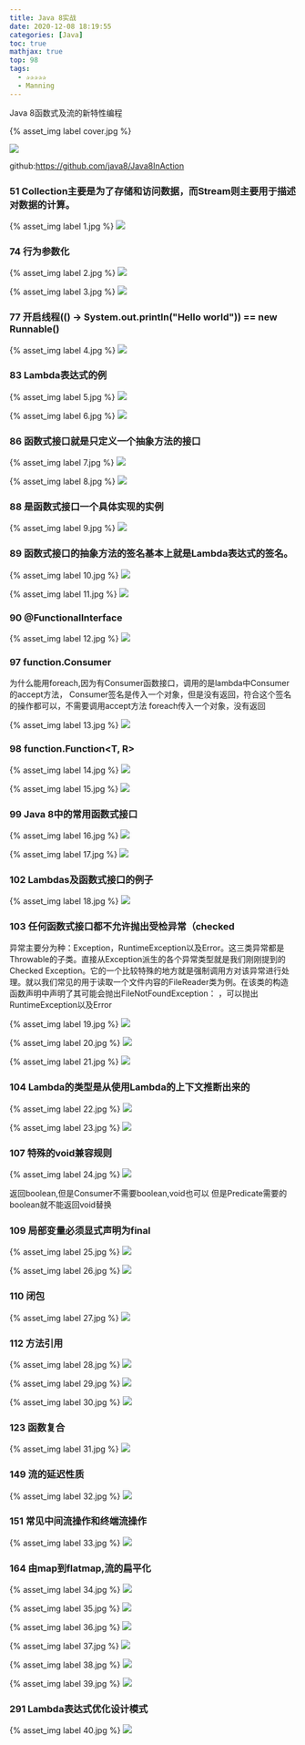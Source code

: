 ```yaml
---
title: Java 8实战
date: 2020-12-08 18:19:55
categories: [Java]
toc: true
mathjax: true
top: 98
tags:
  - ✰✰✰✰✰
  - Manning
---
```


Java 8函数式及流的新特性编程

{% asset_img label cover.jpg %}

![](java8实战/cover.jpg)

github:https://github.com/java8/Java8InAction

<!-- more -->

### 51 Collection主要是为了存储和访问数据，而Stream则主要用于描述对数据的计算。

{% asset_img label 1.jpg %}
![](java8实战/1.jpg)

### 74 行为参数化

{% asset_img label 2.jpg %}
![](java8实战/2.jpg)

{% asset_img label 3.jpg %}
![](java8实战/3.jpg)

### 77 开启线程(() -> System.out.println("Hello world")) == new Runnable()

{% asset_img label 4.jpg %}
![](java8实战/4.jpg)

### 83 Lambda表达式的例

{% asset_img label 5.jpg %}
![](java8实战/5.jpg)

{% asset_img label 6.jpg %}
![](java8实战/6.jpg)

### 86 函数式接口就是只定义一个抽象方法的接口

{% asset_img label 7.jpg %}
![](java8实战/7.jpg)

{% asset_img label 8.jpg %}
![](java8实战/8.jpg)

### 88 是函数式接口一个具体实现的实例

{% asset_img label 9.jpg %}
![](java8实战/9.jpg)

### 89 函数式接口的抽象方法的签名基本上就是Lambda表达式的签名。

{% asset_img label 10.jpg %}
![](java8实战/10.jpg)

{% asset_img label 11.jpg %}
![](java8实战/11.jpg)

### 90 @FunctionalInterface

{% asset_img label 12.jpg %}
![](java8实战/12.jpg)

### 97 function.Consumer<T>

为什么能用foreach,因为有Consumer函数接口，调用的是lambda中Consumer的accept方法，
Consumer签名是传入一个对象，但是没有返回，符合这个签名的操作都可以，不需要调用accept方法
foreach传入一个对象，没有返回

{% asset_img label 13.jpg %}
![](java8实战/13.jpg)

### 98 function.Function<T, R>

{% asset_img label 14.jpg %}
![](java8实战/14.jpg)

{% asset_img label 15.jpg %}
![](java8实战/15.jpg)

### 99 Java 8中的常用函数式接口

{% asset_img label 16.jpg %}
![](java8实战/16.jpg)

{% asset_img label 17.jpg %}
![](java8实战/17.jpg)

### 102 Lambdas及函数式接口的例子

{% asset_img label 18.jpg %}
![](java8实战/18.jpg)

### 103 任何函数式接口都不允许抛出受检异常（checked

异常主要分为种：Exception，RuntimeException以及Error。这三类异常都是Throwable的子类。直接从Exception派生的各个异常类型就是我们刚刚提到的Checked Exception。它的一个比较特殊的地方就是强制调用方对该异常进行处理。就以我们常见的用于读取一个文件内容的FileReader类为例。在该类的构造函数声明中声明了其可能会抛出FileNotFoundException：
 ，可以抛出RuntimeException以及Error

{% asset_img label 19.jpg %}
![](java8实战/19.jpg)



{% asset_img label 20.jpg %}
![](java8实战/20.jpg)

{% asset_img label 21.jpg %}
![](java8实战/21.jpg)

### 104 Lambda的类型是从使用Lambda的上下文推断出来的

{% asset_img label 22.jpg %}
![](java8实战/22.jpg)

{% asset_img label 23.jpg %}
![](java8实战/23.jpg)

### 107 特殊的void兼容规则

{% asset_img label 24.jpg %}
![](java8实战/24.jpg)

返回boolean,但是Consumer不需要boolean,void也可以
但是Predicate需要的boolean就不能返回void替换

### 109 局部变量必须显式声明为final

{% asset_img label 25.jpg %}
![](java8实战/25.jpg)

{% asset_img label 26.jpg %}
![](java8实战/26.jpg)

### 110 闭包

{% asset_img label 27.jpg %}
![](java8实战/27.jpg)

### 112 方法引用

{% asset_img label 28.jpg %}
![](java8实战/28.jpg)

{% asset_img label 29.jpg %}
![](java8实战/29.jpg)

{% asset_img label 30.jpg %}
![](java8实战/30.jpg)

### 123 函数复合

{% asset_img label 31.jpg %}
![](java8实战/31.jpg)

### 149 流的延迟性质

{% asset_img label 32.jpg %}
![](java8实战/32.jpg)

### 151 常见中间流操作和终端流操作

{% asset_img label 33.jpg %}
![](java8实战/33.jpg)

### 164 由map到flatmap,流的扁平化

{% asset_img label 34.jpg %}
![](java8实战/34.jpg)

{% asset_img label 35.jpg %}
![](java8实战/35.jpg)

{% asset_img label 36.jpg %}
![](java8实战/36.jpg)

{% asset_img label 37.jpg %}
![](java8实战/37.jpg)

{% asset_img label 38.jpg %}
![](java8实战/38.jpg)

{% asset_img label 39.jpg %}
![](java8实战/39.jpg)

### 291 Lambda表达式优化设计模式

{% asset_img label 40.jpg %}
![](java8实战/40.jpg)